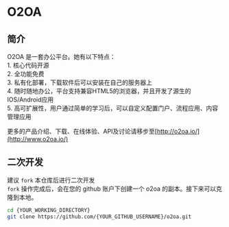 O2OA
==========
## 简介
O2OA 是一套办公平台。她有以下特点：    
1. 核心代码开源  
2. 全功能免费  
3. 私有化部署，下载软件后可以安装在自己的服务器上  
4. 随时随地办公，平台支持兼容HTML5的浏览器，并且开发了源生的IOS/Android应用  
5. 高可扩展性，用户通过简单的学习后，可以自定义配置门户、流程应用、内容管理应用  

更多的产品介绍、下载、在线体验、API及讨论请移步至[http://o2oa.io/](http://www.o2oa.io/)

## 二次开发  
建议 `fork` 本仓库后进行二次开发   
`fork` 操作完成后，会在您的 github 账户下创建一个 o2oa 的副本。接下来可以克隆到本地。  
```bash  
cd {YOUR_WORKING_DIRECTORY}  
git clone https://github.com/{YOUR_GITHUB_USERNAME}/o2oa.git  
```
